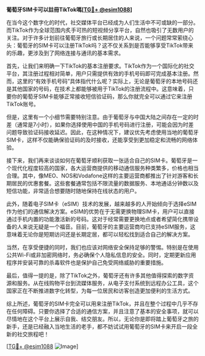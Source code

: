 **葡萄牙SIM卡可以註冊TikTok嗎[[TG💪+ @esim1088](https://t.me/s/esim1088)]**

在当今这个数字化的时代，社交媒体平台已经成为人们生活中不可或缺的一部分。而TikTok作为全球范围内炙手可热的短视频分享平台，自然也吸引了无数用户的关注。对于许多计划前往葡萄牙旅行或长期居住的人来说，一个问题常常萦绕心头：葡萄牙的SIM卡可以注册TikTok吗？这不仅关系到是否能够享受TikTok带来的乐趣，更涉及到了网络连接与通讯的基本需求。

首先，让我们来明确一下TikTok的基本注册要求。TikTok作为一个国际化的社交平台，其注册过程相对简单，用户只需提供有效的手机号码即可完成基本注册。然而，这里的“有效手机号码”具体指代什么呢？实际上，无论是葡萄牙的本地号码还是其他国家的号码，在技术上都能够被用于TikTok的注册流程中。这意味着，只要你的葡萄牙SIM卡能够正常接收短信验证码，那么你就完全可以通过它来注册TikTok账号。

但是，这里有一个小细节需要特别注意。由于葡萄牙与中国大陆之间存在一定的时差（通常是7小时），如果你选择使用中国的手机号码进行注册，可能会因为时差问题导致验证码接收延迟。因此，在这种情况下，建议优先考虑使用当地的葡萄牙SIM卡，这样不仅能确保验证码的及时接收，还能享受到更加稳定和流畅的网络体验。

接下来，我们再来谈谈如何在葡萄牙顺利获取一张适合自己的SIM卡。葡萄牙是一个现代化程度较高的国家，各大运营商提供的移动通信服务种类繁多，价格也相当合理。其中，像MEO、NOS和Vodafone这样的主要运营商都推出了针对游客和长期居民的优惠套餐。这些套餐通常包括不限流量的数据服务、本地通话分钟数以及短信功能，非常适合想要随时随地保持在线状态的用户。

此外，随着电子SIM卡（eSIM）技术的发展，越来越多的人开始倾向于选择eSIM作为他们的通信解决方案。eSIM的优势在于无需更换物理SIM卡，用户可以直接通过手机内置的功能激活新的号码。这对于经常需要更换地点或者希望简化携带设备的人来说无疑是一个福音。目前，葡萄牙的主要运营商均已支持eSIM服务，这意味着无论你是短期访问还是长期定居，都可以轻松找到适合自己的解决方案。

当然，在享受便捷的同时，我们也应该对网络安全保持足够的警惕。特别是在使用公共Wi-Fi或非加密网络时，务必确保个人隐私信息的安全。同时，定期更新应用程序并安装可靠的杀毒软件也是保护自己免受网络威胁的重要措施。

最后，值得一提的是，除了TikTok之外，葡萄牙还有许多其他值得探索的数字资源和服务。从在线购物平台到流媒体服务，从电子支付系统到远程办公工具，这个国家正在不断推进数字化转型，为每一位居民和访客创造更加便利的生活方式。

综上所述，葡萄牙的SIM卡完全可以用来注册TikTok，并且在整个过程中几乎不存在任何障碍。只要你选择了合适的通信方案，并且注意了基本的安全事项，就可以尽情地在这个平台上展示自我、结交朋友。所以，无论你是即将踏上葡萄牙之旅的新手，还是已经融入当地生活的老手，都不妨试试用葡萄牙的SIM卡来开启一段全新的社交旅程吧！

[[TG💪+ @esim1088](https://t.me/s/esim1088) ![Image](https://i.postimg.cc/4NQfJmqS/Snipaste-2025-05-13-00-14-12.png)]